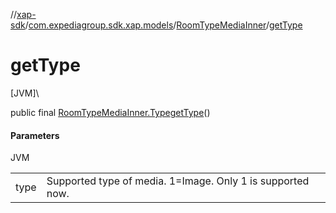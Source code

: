//[xap-sdk](../../../index.md)/[com.expediagroup.sdk.xap.models](../index.md)/[RoomTypeMediaInner](index.md)/[getType](get-type.md)

# getType

[JVM]\

public final [RoomTypeMediaInner.Type](-type/index.md)[getType](get-type.md)()

#### Parameters

JVM

| | |
|---|---|
| type | Supported type of media.  1=Image.  Only 1 is supported now. |
